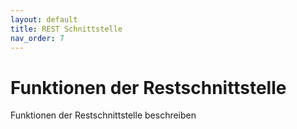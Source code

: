```yaml
---
layout: default
title: REST Schnittstelle
nav_order: 7
---
```


# Funktionen der Restschnittstelle

Funktionen der Restschnittstelle beschreiben
